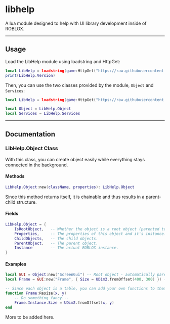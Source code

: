# libhelp
A lua module designed to help with UI library development inside of ROBLOX.

---

## Usage
Load the LibHelp module using loadstring and HttpGet:
```lua
local LibHelp = loadstring(game:HttpGet("https://raw.githubusercontent.com/0xDEITY/libhelp/main/LibHelp.lua", true))
print(LibHelp.Version)
```

Then, you can use the two classes provided by the module, `Object` and `Services`:
```lua
local LibHelp = loadstring(game:HttpGet("https://raw.githubusercontent.com/0xDEITY/libhelp/main/LibHelp.lua", true))

local Object = LibHelp.Object
local Services = LibHelp.Services
```

---

## Documentation

### LibHelp.Object Class
With this class, you can create object easily while everything stays connected in the background.

#### Methods
```lua
LibHelp.Object:new(className, properties): LibHelp.Object
```
Since this method returns itself, it is chainable and thus results in a parent-child structure.

#### Fields
```lua
LibHelp.Object = {
    IsRootObject,   -- Whether the object is a root object (parented to LibHelp.Configuration.RootParent) or has a parent.
    Properties,     -- The properties of this object and it's instance.
    ChildObjects,   -- The child objects.
    ParentObject,   -- The parent object.
    Instance        -- The actual ROBLOX instance.
}
```

#### Examples
```lua
local GUI = Object:new("ScreenGui") -- Root object - automatically parented to CoreGuiService, configurable under LibHelp.Configuration.RootParent
local Frame = GUI:new("Frame", { Size = UDim2.fromOffset(400, 300) }) -- Automatically parented to the GUI object.

-- Since each object is a table, you can add your own functions to them, or overwrite the old ones:
function Frame:Resize(x, y)
    -- Do something fancy...
    Frame.Instance.Size = UDim2.fromOffset(x, y)
end
```


More to be added here.
